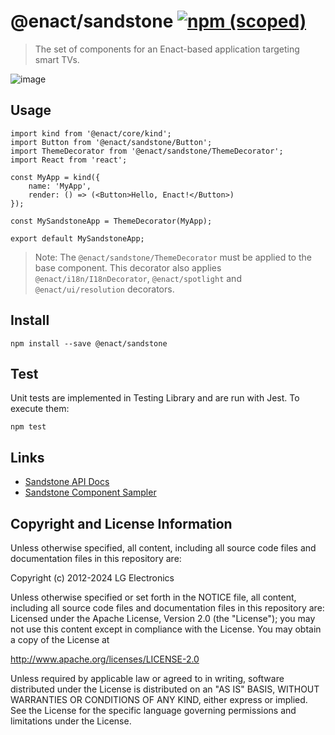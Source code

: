 # @enact/sandstone [![npm (scoped)](https://img.shields.io/npm/v/@enact/sandstone.svg?style=flat-square)](https://www.npmjs.com/package/@enact/sandstone)

> The set of components for an Enact-based application targeting smart TVs.

![image](https://github.com/enactjs/sandstone/assets/4288375/169e675e-7e82-41d2-a83e-94a83f2b8f8d)

## Usage

```
import kind from '@enact/core/kind';
import Button from '@enact/sandstone/Button';
import ThemeDecorator from '@enact/sandstone/ThemeDecorator';
import React from 'react';

const MyApp = kind({
	name: 'MyApp',
	render: () => (<Button>Hello, Enact!</Button>)
});

const MySandstoneApp = ThemeDecorator(MyApp);

export default MySandstoneApp;
```

> Note: The `@enact/sandstone/ThemeDecorator` must be applied to the base component. This decorator also applies
`@enact/i18n/I18nDecorator`, `@enact/spotlight` and `@enact/ui/resolution` decorators.

## Install

```
npm install --save @enact/sandstone
```

## Test

Unit tests are implemented in Testing Library and are run with Jest. To execute them:

```
npm test
```

## Links
* [Sandstone API Docs](http://enactjs.com/docs/modules/sandstone/ActionGuide/)
* [Sandstone Component Sampler](http://enactjs.com/sampler)

## Copyright and License Information

Unless otherwise specified, all content, including all source code files and documentation files in this repository are:

Copyright (c) 2012-2024 LG Electronics

Unless otherwise specified or set forth in the NOTICE file, all content, including all source code files and documentation files in this repository are: Licensed under the Apache License, Version 2.0 (the "License"); you may not use this content except in compliance with the License. You may obtain a copy of the License at

http://www.apache.org/licenses/LICENSE-2.0

Unless required by applicable law or agreed to in writing, software distributed under the License is distributed on an "AS IS" BASIS, WITHOUT WARRANTIES OR CONDITIONS OF ANY KIND, either express or implied. See the License for the specific language governing permissions and limitations under the License.
